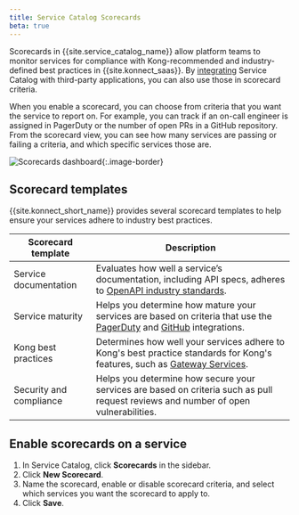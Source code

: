 ```yaml
---
title: Service Catalog Scorecards
beta: true
---
```


Scorecards in {{site.service_catalog_name}} allow platform teams to monitor services for compliance with Kong-recommended and industry-defined best practices in {{site.konnect_saas}}. By [integrating](/konnect/service-catalog/integrations/) Service Catalog with third-party applications, you can also use those in scorecard criteria.

When you enable a scorecard, you can choose from criteria that you want the service to report on. For example, you can track if an on-call engineer is assigned in PagerDuty or the number of open PRs in a GitHub repository. From the scorecard view, you can see how many services are passing or failing a criteria, and which specific services those are.

![Scorecards dashboard](/assets/images/products/konnect/konnect-service-catalog-scorecards.png){:.image-border}

## Scorecard templates

{{site.konnect_short_name}} provides several scorecard templates to help ensure your services adhere to industry best practices.

| Scorecard template | Description |
|--------------------|-------------|
| Service documentation | Evaluates how well a service’s documentation, including API specs, adheres to [OpenAPI industry standards](https://apistylebook.stoplight.io/). |
| Service maturity | Helps you determine how mature your services are based on criteria that use the [PagerDuty](/konnect/service-catalog/integrations/pagerduty/) and [GitHub](/konnect/service-catalog/integrations/github/) integrations. |
| Kong best practices | Determines how well your services adhere to Kong's best practice standards for Kong's features, such as [Gateway Services](/konnect/gateway-manager/configuration/#gateway-services). |
| Security and compliance | Helps you determine how secure your services are based on criteria such as pull request reviews and number of open vulnerabilities. |

## Enable scorecards on a service

1. In Service Catalog, click **Scorecards** in the sidebar. 
1. Click **New Scorecard**.
1. Name the scorecard, enable or disable scorecard criteria, and select which services you want the scorecard to apply to. 
1. Click **Save**.


